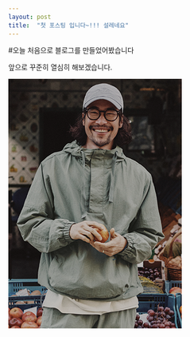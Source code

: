 ```yaml
---
layout: post
title:  "첫 포스팅 입니다~!!! 설레네요"
---
```


#오늘 처음으로 블로그를 만들었어봤습니다

앞으로 꾸준히 열심히 해보겠습니다.

![류승범](../images/2022-04-25-first/류승범.PNG)
